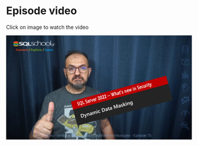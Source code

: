 # Episode video

Click on image to watch the video

[![Watch the video](./ytimage.png)](https://youtu.be/RoCq0wLBD7k)
